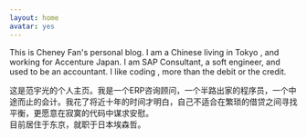 ```yaml
---
layout: home
avatar: yes
---
```


This is Cheney Fan's personal blog. I am a Chinese living in Tokyo , and working for Accenture Japan. I am SAP Consultant, a soft engineer, and used to be an accountant. I like coding , more than the debit or the credit.

这是范宇光的个人主页。我是一个ERP咨询顾问，一个半路出家的程序员，一个中途而止的会计。我花了将近十年的时间才明白，自己不适合在繁琐的借贷之间寻找平衡，更愿意在寂寞的代码中谋求安慰。
<br>
目前居住于东京，就职于日本埃森哲。<br>